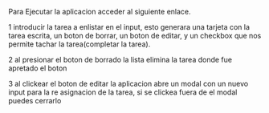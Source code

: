 Para Ejecutar la aplicacion acceder al siguiente enlace.

1 introducir la tarea a enlistar en el input, esto generara una tarjeta con la tarea escrita, un boton de borrar, un boton de editar, y un checkbox que nos permite tachar la tarea(completar la tarea).

2 al presionar el boton de borrado la lista elimina la tarea donde fue apretado el boton

3 al clickear el boton de editar la aplicacion abre un modal con un nuevo input para la re asignacion de la tarea, si se clickea fuera de el modal puedes cerrarlo
